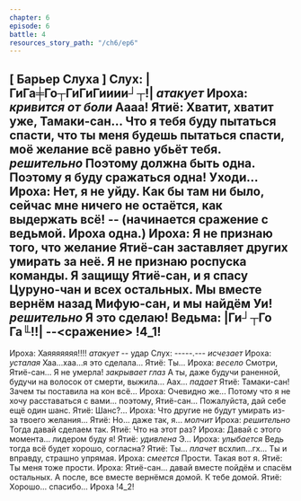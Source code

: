 ```yaml
---
chapter: 6
episode: 6
battle: 4
resources_story_path: "/ch6/ep6"
---
```

[ Барьер Слуха ]
Слух: |ГиГа╪Го┬ГиГиГииии┘┬!| *атакует*
Ироха: *кривится от боли* Аааа!
Ятиё: Хватит, хватит уже, Тамаки-сан... Что я тебя буду пытаться спасти, что ты меня будешь пытаться спасти, моё желание всё равно убьёт тебя. *решительно* Поэтому должна быть одна. Поэтому я буду сражаться одна! Уходи...
Ироха: Нет, я не уйду. Как бы там ни было, сейчас мне ничего не остаётся, как выдержать всё!
-- (начинается сражение с ведьмой. Ироха одна.)
Ироха: Я не признаю того, что желание Ятиё-сан заставляет других умирать за неё. Я не признаю роспуска команды. Я защищу Ятиё-сан, и я спасу Цуруно-чан и всех остальных. Мы вместе вернём назад Мифую-сан, и мы найдём Уи! *решительно* Я это сделаю!
Ведьма: |Ги┘┬Го Га╙!!|
--<сражение>
!4_1!
--
Ироха: Хаяяяяяяя!!!! *атакует*
-- удар
Слух: -----.--- *исчезает*
Ироха: *усталая* Хаа...хаа...я это сделала...
Ятиё: Ты...
Ироха: *весело* Смотри, Ятиё-сан... Я не умерла! *закрывает глаз* А ты, даже будучи раненной, будучи на волосок от смерти, выжила... Аах... *падает*
Ятиё: Тамаки-сан! Зачем ты поставила на кон всё...
Ироха: Очевидно же... Потому что я не хочу расставаться с вами... поэтому, Ятиё-сан... Пожалуйста, дай себе ещё один шанс.
Ятиё: Шанс?...
Ироха: Что другие не будут умирать из-за твоего желания...
Ятиё: Но... даже так, я... *молчит*
Ироха: *решительно* Тогда давай сделаем так.
Ятиё: Что на этот раз?
Ироха: Давай с этого момента... лидером буду я!
Ятиё: *удивлена* Э...
Ироха: *улыбается* Ведь тогда всё будет хорошо, согласна?
Ятиё: Ты... *плачет* всхлип...гх... Ты и вправду, страшно упрямая.
Ироха: *смеется* Прости. Такая вот я.
Ятиё: Ты меня тоже прости.
Ироха: Ятиё-сан... давай вместе пойдём и спасём остальных. А после, все вместе вернёмся домой. К тебе домой.
Ятиё: Хорошо... спасибо... Ироха
!4_2!
